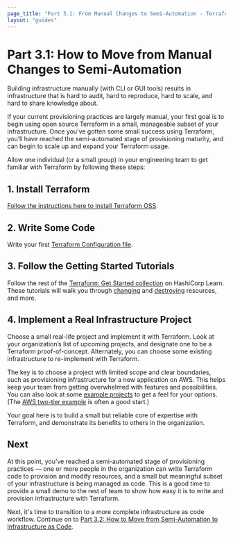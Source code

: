 ```yaml
---
page_title: "Part 3.1: From Manual Changes to Semi-Automation - Terraform Recommended Practices"
layout: "guides"
---
```


# Part 3.1: How to Move from Manual Changes to Semi-Automation

Building infrastructure manually (with CLI or GUI tools) results in infrastructure that is hard to audit, hard to reproduce, hard to scale, and hard to share knowledge about.

If your current provisioning practices are largely manual, your first goal is to begin using open source Terraform in a small, manageable subset of your infrastructure. Once you’ve gotten some small success using Terraform, you’ll have reached the semi-automated stage of provisioning maturity, and can begin to scale up and expand your Terraform usage.

Allow one individual (or a small group) in your engineering team to get familiar with Terraform by following these steps:

## 1. Install Terraform

[Follow the instructions here to install Terraform OSS](https://learn.hashicorp.com/tutorials/terraform/install-cli?utm_source=WEBSITE&utm_medium=WEB_IO&utm_offer=ARTICLE_PAGE&utm_content=DOCS).

## 2. Write Some Code

Write your first [Terraform Configuration file](https://learn.hashicorp.com/tutorials/terraform/aws-build?in=terraform/aws-get-started&utm_source=WEBSITE&utm_medium=WEB_IO&utm_offer=ARTICLE_PAGE&utm_content=DOCS).

## 3. Follow the Getting Started Tutorials

Follow the rest of the [Terraform: Get Started collection](https://learn.hashicorp.com/collections/terraform/aws-get-started?utm_source=WEBSITE&utm_medium=WEB_IO&utm_offer=ARTICLE_PAGE&utm_content=DOCS) on HashiCorp Learn. These tutorials will walk you through [changing](https://learn.hashicorp.com/tutorials/terraform/aws-change?in=terraform/aws-get-started&utm_source=WEBSITE&utm_medium=WEB_IO&utm_offer=ARTICLE_PAGE&utm_content=DOCS) and [destroying](https://learn.hashicorp.com/tutorials/terraform/aws-destroy?in=terraform/aws-get-started&utm_source=WEBSITE&utm_medium=WEB_IO&utm_offer=ARTICLE_PAGE&utm_content=DOCS) resources, and more.

## 4. Implement a Real Infrastructure Project

Choose a small real-life project and implement it with Terraform. Look at your organization’s list of upcoming projects, and designate one to be a Terraform proof-of-concept. Alternately, you can choose some existing infrastructure to re-implement with Terraform.

The key is to choose a project with limited scope and clear boundaries, such as provisioning infrastructure for a new application on AWS. This helps keep your team from getting overwhelmed with features and possibilities. You can also look at some [example projects](https://github.com/hashicorp/terraform/tree/master/examples/) to get a feel for your options. (The [AWS two-tier example](https://github.com/terraform-providers/terraform-provider-aws/tree/master/examples/two-tier) is often a good start.)

Your goal here is to build a small but reliable core of expertise with Terraform, and demonstrate its benefits to others in the organization.

## Next

At this point, you’ve reached a semi-automated stage of provisioning practices — one or more people in the organization can write Terraform code to provision and modify resources, and a small but meaningful subset of your infrastructure is being managed as code. This is a good time to provide a small demo to the rest of team to show how easy it is to write and provision infrastructure with Terraform.

Next, it's time to transition to a more complete infrastructure as code workflow. Continue on to [Part 3.2: How to Move from Semi-Automation to Infrastructure as Code](./part3.2.html).
